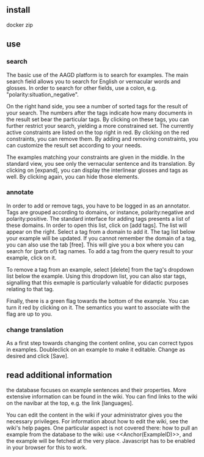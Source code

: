 ## install
 docker
 zip 

## use
### search
The basic use of the AAGD platform is to search for examples. The main search field allows you to search for English or vernacular words and glosses. In order to search for other fields, use a colon, e.g. "polarity:situation_negative".

On the right hand side, you see a number of sorted tags for the result of your search. The numbers after the tags indicate how many documents in the result set bear the particular tags. By clicking on these tags, you can further restrict your search, yielding a more constrained set. The currently active constraints are listed on the top right in red. By clicking on the red constraints, you can remove them. By adding and removing constraints, you can customize the result set according to your needs.

The examples matching your constraints are given in the middle. In the standard view, you see only the vernacular sentence and its translation. By clicking on [expand], you can display the interlinear glosses and tags as well. By clicking again, you can hide those elements.


### annotate
 In order to add or remove tags, you have to be logged in as an annotator. Tags are grouped according to domains, or instance, polarity:negative and polarity:positive. The standard interface for adding tags presents a list of these domains. In order to open this list, click on [add tags]. The list will appear on the right. Select a tag from a domain to add it. The tag list below your example will be updated. 
 If you cannot remember the domain of a tag, you can also use the tab [free]. This will give you a box where you can search for (parts of) tag names. To add a tag from the query result to your example, click on it. 
 
 To remove a tag from an example, select [delete] from the tag's dropdown list below the example.
 Using this dropdown list, you can also star tags, signalling that this exmaple is particularly valuable for didactic purposes relating to that tag. 
 
 Finally, there is a green flag towards the bottom of the example. You can turn it red by clicking on it. The semantics you want to associate with the flag are up to you. 
 
### change translation
  As a first step towards changing the content online, you can correct typos in examples. Doubleclick on an example to make it editable. Change as desired and click [Save].

  
## read additional information 
 the database focuses on example sentences and their properties. More extensive information can be found in the wiki. You can find links to the wiki on the navibar at the top, e.g. the link [languages].
 
 You can edit the content in the wiki if your administrator gives you the necessary privileges. For information about how to edit the wiki, see the wiki's help pages. One particular aspect is not covered there: how to pull an example from the database to the wiki: use <<Anchor(ExampleID)>>, and the example will be fetched at the very place. Javascript has to be enabled in your browser for this to work. 

